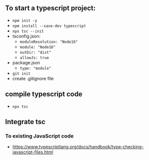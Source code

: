 ## To start a typescript project:

- `npm init -y`
- `npm install --save-dev typescript`
- `npx tsc --init`
- tsconfig.json:
  - `moduleResolution: "Node16"`
  - `module: "Node16"`
  - `outDir: "dist"`
  - `allowJs: true`
- package.json
  - `type: "module"`
- `git init`
- create .gitignore file

## compile typescript code

- `npx tsc`

## Integrate tsc

### To existing JavaScript code

- https://www.typescriptlang.org/docs/handbook/type-checking-javascript-files.html
